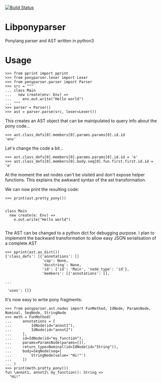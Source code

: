 [![Build Status](https://travis-ci.org/lisael/libponyparser.svg?branch=master)](https://travis-ci.org/lisael/libponyparser)
# Libponyparser
Ponylang parser and AST written in python3

# Usage

```
>>> from pprint import pprint
>>> from ponyparser.lexer import Lexer
>>> from ponyparser.parser import Parser
>>> src = """
... class Main
...   new create(env: Env) =>
...     env.out.write("Hello world")
... """
>>> parser = Parser()
>>> ast = parser.parse(src, lexer=Lexer())
```

This creates an AST object that can be mainipulated to query info about the pony code...

```
>>> ast.class_defs[0].members[0].params.params[0].id.id
'env'
```

Let's change the code a bit...

```
>>> ast.class_defs[0].members[0].params.params[0].id.id = 'e'
>>> ast.class_defs[0].members[0].body.seq[0].fun.first.first.id.id = 'e'
```

At the moment the ast nodes can't be visited and don't expose helper functions.
This explains the awkward syntax of the ast transformation.

We can now print the resulting code:

```
>>> print(ast.pretty_pony())


class Main
  new create(e: Env) =>
    e.out.write("Hello world")
  

```

The AST can be changed to a python dict for debugging purpose. I plan to implement
the backward transformation to allow easy JSON serialisation of a complete AST

```
>>> pprint(ast.as_dict())
{'class_defs': [{'annotations': []
                 'cap': None,
                 'docstring': None,
                 'id': {'id': 'Main', 'node_type': 'id'},
                 'members': [{'annotations': [],

...

 'uses': []}
```

It's now easy to write pony fragments:

```
>>> from ponyparser.ast.nodes import FunMethod, IdNode, ParamsNode, Nominal, SeqNode, StringNode
>>> meth = FunMethod(
...     annotations = [
...         IdNode(id="annot1"),
...         IdNode(id="annot2")
...     ],
...     id=IdNode(id="my_function"),
...     params=ParamsNode(params=[]),
...     return_type=Nominal(id=IdNode(id="String")),
...     body=SeqNode(seq=[
...         StringNode(value='"Hi!"')
...     ])
... )
>>> print(meth.pretty_pony())
fun \annot1, annot2\ my_function(): String =>
  "Hi!"
```
